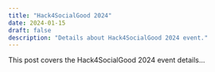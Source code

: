 ```yaml
---
title: "Hack4SocialGood 2024"
date: 2024-01-15
draft: false
description: "Details about Hack4SocialGood 2024 event."
---
```


This post covers the Hack4SocialGood 2024 event details...
